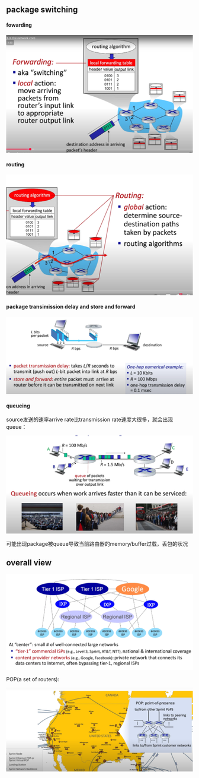 ## package switching
#### fowarding

![alt text](./image/image-1.png)

#### routing

![alt text](./image/image-2.png)

#### package transimission delay and store and forward

![alt text](./image/image-3.png)

#### queueing 
source发送的速率arrive rate比transmission rate速度大很多，就会出现queue：

![alt text](./image/image.png)

可能出现package被queue导致当前路由器的memory/buffer过载，丢包的状况

## overall view

![alt text](./image/image-4.png)

POP(a set of routers):

![alt text](./image/image-5.png)
